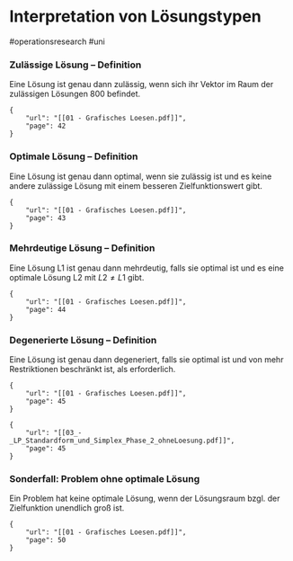# Interpretation von Lösungstypen

\#operationsresearch #uni

### Zulässige Lösung – Definition

Eine Lösung ist genau dann zulässig, wenn sich ihr Vektor im Raum der zulässigen Lösungen 800 befindet.

````pdf
{
	"url": "[[01 - Grafisches Loesen.pdf]]",
	"page": 42
}

````

### Optimale Lösung – Definition

Eine Lösung ist genau dann optimal, wenn sie zulässig ist und es keine andere zulässige Lösung mit einem besseren Zielfunktionswert gibt.

````pdf
{
	"url": "[[01 - Grafisches Loesen.pdf]]",
	"page": 43
}

````

### Mehrdeutige Lösung – Definition

Eine Lösung L1 ist genau dann mehrdeutig, falls sie optimal ist und es eine optimale Lösung L2 mit $L2 \ne L1$ gibt.

````pdf
{
	"url": "[[01 - Grafisches Loesen.pdf]]",
	"page": 44
}

````

### Degenerierte Lösung – Definition

Eine Lösung ist genau dann degeneriert, falls sie optimal ist und von mehr Restriktionen beschränkt ist, als erforderlich.

````pdf
{
	"url": "[[01 - Grafisches Loesen.pdf]]",
	"page": 45
}

````

````pdf
{
	"url": "[[03_-_LP_Standardform_und_Simplex_Phase_2_ohneLoesung.pdf]]",
	"page": 45
}

````

### Sonderfall: Problem ohne optimale Lösung

Ein Problem hat keine optimale Lösung, wenn der Lösungsraum bzgl. der Zielfunktion unendlich groß ist.

````pdf
{
	"url": "[[01 - Grafisches Loesen.pdf]]",
	"page": 50
}

````
